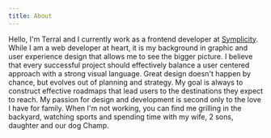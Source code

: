 ```yaml
---
title: About
---
```


Hello, I'm Terral and I currently work as a frontend developer at [Symplicity](http://www.symplicity.com). While I am a web developer at heart, it is my background in graphic and user experience design that allows me to see the bigger picture. I believe that every successful project should effectively balance a user centered approach with a strong visual language. Great design doesn't happen by chance, but evolves out of planning and strategy. My goal is always to construct effective roadmaps that lead users to the destinations they expect to reach. My passion for design and development is second only to the love I have for family. When I'm not working, you can find me grilling in the backyard, watching sports and spending time with my wife, 2 sons, daughter and our dog Champ. 
